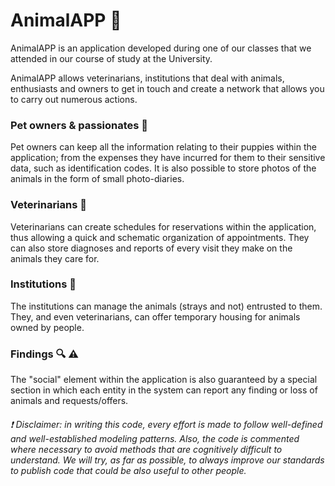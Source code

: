 # AnimalAPP :feet:

AnimalAPP is an application developed during one of our classes that we attended in our course of study at the University. 

AnimalAPP allows veterinarians, institutions that deal with animals, enthusiasts and owners to get in touch and create a network that allows you to carry out numerous actions.

### Pet owners & passionates :standing_person:

Pet owners can keep all the information relating to their puppies within the application; from the expenses they have incurred for them to their sensitive data, such as identification codes. It is also possible to store photos of the animals in the form of small photo-diaries. 

### Veterinarians :lab_coat:

Veterinarians can create schedules for reservations within the application, thus allowing a quick and schematic organization of appointments.
They can also store diagnoses and reports of every visit they make on the animals they care for.

### Institutions :hospital:

The institutions can manage the animals (strays and not) entrusted to them.
They, and even veterinarians, can offer temporary housing for animals owned by people.

### Findings :mag: :warning:

The "social" element within the application is also guaranteed by a special section in which each entity in the system can report any finding or loss of animals and requests/offers.



###### :exclamation: Disclaimer: in writing this code, every effort is made to follow well-defined and well-established modeling patterns. Also, the code is commented where necessary to avoid methods that are cognitively difficult to understand. We will try, as far as possible, to always improve our standards to publish code that could be also useful to other people.
